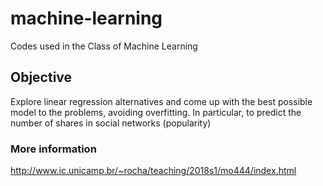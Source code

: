 # machine-learning
Codes used in the Class of Machine Learning

## Objective
Explore linear regression alternatives and come up with the best possible model to the problems, avoiding
overfitting. In particular, to predict the number of shares in social networks (popularity)

### More information

http://www.ic.unicamp.br/~rocha/teaching/2018s1/mo444/index.html
